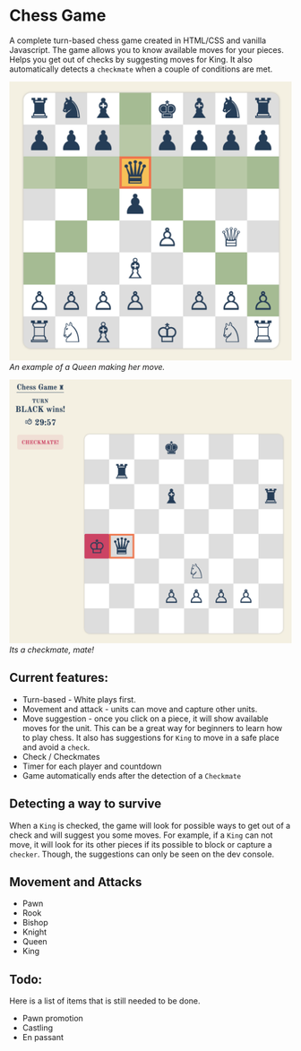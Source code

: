 # Chess Game

A complete turn-based chess game created in HTML/CSS and vanilla Javascript. The game allows you to know available moves for your pieces. Helps you get out of checks by suggesting moves for King. It also automatically detects a `checkmate` when a couple of conditions are met. 

![Chess Game](/images/sample-pic.png)
*An example of a Queen making her move.*

![Checkmate](/images/checkmate.png)
*Its a checkmate, mate!*

## Current features:
- Turn-based - White plays first.
- Movement and attack - units can move and capture other units.
- Move suggestion - once you click on a piece, it will show available moves for the unit. This can be a great way for beginners to learn how to play chess. It also has suggestions for `King` to move in a safe place and avoid a `check`.
- Check / Checkmates
- Timer for each player and countdown
- Game automatically ends after the detection of a `Checkmate`

## Detecting a way to survive
When a `King` is checked, the game will look for possible ways to get out of a check and will suggest you some moves. For example, if a `King` can not move, it will look for its other pieces if its possible to block or capture a `checker`. Though, the suggestions can only be seen on the dev console.

## Movement and Attacks 
- Pawn
- Rook
- Bishop
- Knight
- Queen 
- King

## Todo:
Here is a list of items that is still needed to be done.

- Pawn promotion
- Castling
- En passant